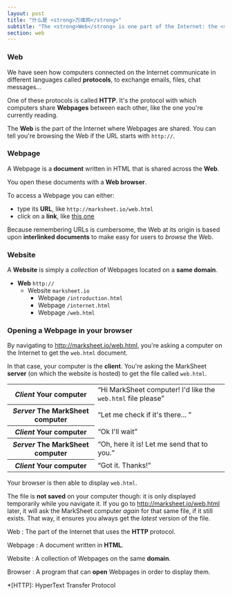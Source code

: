 ```yaml
---
layout: post
title: "什么是 <strong>万维网</strong>"
subtitle: "The <strong>Web</strong> is one part of the Internet: the <strong>HTTP</strong> part"
section: web
---
```


### Web

We have seen how computers connected on the Internet communicate in different languages called **protocols**, to exchange emails, files, chat messages...

One of these protocols is called **HTTP**. It's the protocol with which computers share **Webpages** between each other, like the one you're currently reading.

The **Web** is the part of the Internet where Webpages are shared. You can tell you're browsing the Web if the URL starts with `http://`.

### Webpage

A Webpage is a **document** written in HTML that is shared across the **Web**.

You open these documents with a **Web browser**.

To access a Webpage you can either:

* type its **URL**, like `http://marksheet.io/web.html`
* click on a **link**, like [this one](http://marksheet.io/internet.html)

Because remembering URLs is cumbersome, the Web at its origin is based upon **interlinked documents** to make easy for users to _browse_ the Web.

### Website

A **Website** is simply a _collection_ of Webpages located on a **same domain**.

* **Web** `http://`
  * Website `marksheet.io`
    * Webpage `/introduction.html`
    * Webpage `/internet.html`
    * Webpage `/web.html`

### Opening a Webpage in your browser

By navigating to <http://marksheet.io/web.html>, you're asking a computer on the Internet to get the `web.html` document.

In that case, your computer is the **client**. You're asking the MarkSheet **server** (on which the website is hosted) to get the file called `web.html`.

<div class="table">
  <table>
    <tr>
      <th>
        <em>Client</em>
        <strong>Your computer</strong>
      </th>
      <td>
        <q>Hi MarkSheet computer! I'd like the <code>web.html</code> file please</q>
      </td>
    </tr>
    <tr>
      <th>
        <em>Server</em>
        <strong>The MarkSheet computer</strong>
      </th>
      <td>
        <q>Let me check if it's there... </q>
      </td>
    </tr>
    <tr>
      <th>
        <em>Client</em>
        <strong>Your computer</strong>
      </th>
      <td>
        <q>Ok I'll wait</q>
      </td>
    </tr>
    <tr>
      <th>
        <em>Server</em>
        <strong>The MarkSheet computer</strong>
      </th>
      <td>
        <q>Oh, here it is! Let me send that to you.</q>
      </td>
    </tr>
    <tr>
      <th>
        <em>Client</em>
        <strong>Your computer</strong>
      </th>
      <td>
        <q>Got it. Thanks!</q>
      </td>
    </tr>
  </table>
</div>

Your browser is then able to display `web.html`.

The file is **not saved** on your computer though: it is only displayed temporarily while you navigate it. If you go to <http://marksheet.io/web.html> later, it will ask the MarkSheet computer _again_ for that same file, if it still exists. That way, it ensures you always get the _latest_ version of the file.

Web
: The part of the Internet that uses the **HTTP** protocol.

Webpage
: A document written in **HTML**.

Website
: A collection of Webpages on the same **domain**.

Browser
: A program that can **open** Webpages in order to display them.

*[HTTP]: HyperText Transfer Protocol
